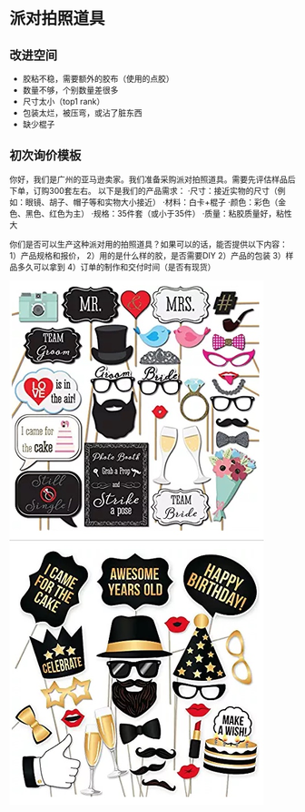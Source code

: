 # 派对拍照道具
## 改进空间
- 胶粘不稳，需要额外的胶布（使用的点胶）
- 数量不够，个别数量差很多
- 尺寸太小（top1 rank）
- 包装太烂，被压弯，或沾了脏东西
- 缺少棍子

## 初次询价模板
你好，我们是广州的亚马逊卖家。我们准备采购派对拍照道具。需要先评估样品后下单，订购300套左右。
以下是我们的产品需求：
·尺寸：接近实物的尺寸（例如：眼镜、胡子、帽子等和实物大小接近）
·材料：白卡+棍子
·颜色：彩色（金色、黑色、红色为主）
·规格：35件套（或小于35件）
·质量：粘胶质量好，粘性大

你们是否可以生产这种派对用的拍照道具？如果可以的话，能否提供以下内容：
1）产品规格和报价，
2）用的是什么样的胶，是否需要DIY
2）产品的包装
3）样品多久可以拿到
4）订单的制作和交付时间（是否有现货）

![](media/15366628997343.jpg)


